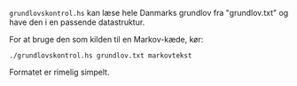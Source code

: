 `grundlovskontrol.hs` kan læse hele Danmarks grundlov fra "grundlov.txt" og have
den i en passende datastruktur.

For at bruge den som kilden til en Markov-kæde, kør:

    ./grundlovskontrol.hs grundlov.txt markovtekst

Formatet er rimelig simpelt.
